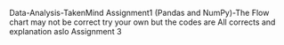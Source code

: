 Data-Analysis-TakenMind
Assignment1 (Pandas and NumPy)-The Flow chart may not be correct try your own but the codes are All corrects and explanation aslo
Assignment 3
